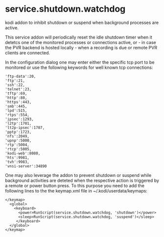 # service.shutdown.watchdog

kodi addon to inhibit shutdown or suspend when background processes are active.

This service addon will periodically reset the idle shutdown timer when it detetcs 
one of the monitored processes or connections active, or - in case the PVR backend 
is hosted locally - when a recording is due or remote PVR clients are connected.

In the configuration dialog one may enter either the specific tcp port to be monitored or use 
the following keywords for well known tcp connections:
```
'ftp-data':20, 
'ftp':21, 
'ssh':22, 
'telnet':23, 
'tftp':69, 
'http':80, 
'https':443, 
'smb':445, 
'lpd':515, 
'rtps':554, 
'ipsec':1293, 
'l2tp':1701, 
'lt2p-ipsec':1707, 
'pptp':1723, 
'nfs':2049, 
'upnp':5000, 
'rtp':5004, 
'rtcp':5005, 
'kodi-web':8080, 
'hts':9981, 
'tvh':9983, 
'vnsi-server':34890
```

One may also leverage the addon to prevent shutdown or suspend while background
activities are deteted when the respective action is triggered by a remote 
or power button press. To this purpose you need to add the following lines to
the the keymap.xml file in ~/.kodi/userdata/keymaps:
```
</keymap>
  <global>
    <keyboard>
      <power>RunScript(service.shutdown.watchdog, 'shutdown')</power>
      <sleep>RunScript(service.shutdown.watchdog, 'suspend')</sleep>
     </keyboard>
  </global>
</keymap>
```
